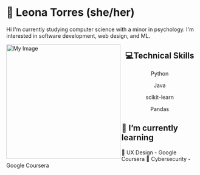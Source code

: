 # 🦦 Leona Torres (she/her)

Hi I'm currently studying computer science with a minor in psychology. I'm interested in software development, web design, and ML. 

<img align="left" width= "300" src="https://media.giphy.com/media/Sm9AfJRiZofjlrkAAl/giphy.gif" alt="My Image" >

<div align="center">

## 💻Technical Skills

Python

Java

scikit-learn

Pandas
</div>

## 🔭 I’m currently learning  
🌱 UX Design - Google Coursera 
🌱 Cybersecurity - Google Coursera 


